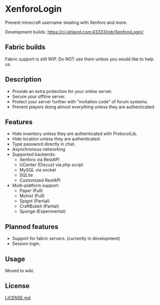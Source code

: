 # XenforoLogin

Prevent minecraft username stealing with Xenforo and more.

Development builds: https://ci.ishland.com:43333/job/XenforoLogin/

## Fabric builds
Fabric support is still WIP. Do NOT use them unless you would like to help us. 

## Description
- Provide an extra protection for your online server.
- Secure your offline server.
- Protect your server further with "invitation code" of forum systems.
- Prevent players doing almost everything unless they are authenticated.

## Features
- Hide inventory unless they are authenticated with ProtocolLib.
- Hide location unless they are authenticated.
- Type password directly in chat.
- Asynchronous networking
- Supported backends:
  - Xenforo via RestAPI
  - UCenter (Discuz) via php script
  - MySQL via socket
  - SQLite
  - Customized RestAPI
- Multi-platform support:
  - Paper (Full)
  - Mohist (Full)
  - Spigot (Partial)
  - CraftBukkit (Partial)
  - Sponge (Experimental)

## Planned features
- Support for fabric servers. (currently in development)
- Session login.

## Usage
Moved to wiki.

## License

[LICENSE.md](LICENSE.md)